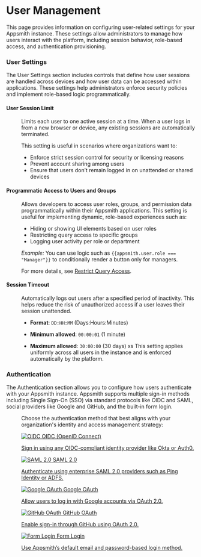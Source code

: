 # User Management

This page provides information on configuring user-related settings for your Appsmith instance. These settings allow administrators to manage how users interact with the platform, including session behavior, role-based access, and authentication provisioning.

### User Settings

The User Settings section includes controls that define how user sessions are handled across devices and how user data can be accessed within applications. These settings help administrators enforce security policies and implement role-based logic programmatically.

#### User Session Limit

<dd>

Limits each user to one active session at a time. When a user logs in from a new browser or device, any existing sessions are automatically terminated.

This setting is useful in scenarios where organizations want to:

- Enforce strict session control for security or licensing reasons
- Prevent account sharing among users
- Ensure that users don’t remain logged in on unattended or shared devices


</dd>

#### Programmatic Access to Users and Groups

<dd>

Allows developers to access user roles, groups, and permission data programmatically within their Appsmith applications. This setting is useful for implementing dynamic, role-based experiences such as:

- Hiding or showing UI elements based on user roles
- Restricting query access to specific groups
- Logging user activity per role or department

*Example:* You can use logic such as `{{appsmith.user.role === "Manager"}}` to conditionally render a button only for managers.

For more details, see [Restrict Query Access](/advanced-concepts/granular-access-control/how-to-guides/restrict-query-access).

</dd>


#### Session Timeout

<dd>

Automatically logs out users after a specified period of inactivity. This helps reduce the risk of unauthorized access if a user leaves their session unattended.

- **Format**: `DD:HH:MM` (Days:Hours:Minutes)

- **Minimum allowed**: `00:00:01` (1 minute)

- **Maximum allowed**: `30:00:00` (30 days)
xs
This setting applies uniformly across all users in the instance and is enforced automatically by the platform.

</dd>

### Authentication

The Authentication section allows you to configure how users authenticate with your Appsmith instance. Appsmith supports multiple sign-in methods including Single Sign-On (SSO) via standard protocols like OIDC and SAML, social providers like Google and GitHub, and the built-in form login.

<dd>

Choose the authentication method that best aligns with your organization's identity and access management strategy:


<div className="auth-provider-grid">

<a href="/getting-started/setup/instance-configuration/authentication/openid-connect-oidc">
  <img src="/img/oidc-logo.svg" alt="OIDC" />
  <span>OIDC (OpenID Connect)</span>
  <p>Sign in using any OIDC-compliant identity provider like Okta or Auth0.</p>
</a>

<a href="/getting-started/setup/instance-configuration/authentication/security-assertion-markup-language-saml">
  <img src="/img/saml-logo.svg" alt="SAML 2.0" />
  <span>SAML 2.0</span>
  <p>Authenticate using enterprise SAML 2.0 providers such as Ping Identity or ADFS.</p>
</a>

<a href="/getting-started/setup/instance-configuration/authentication/google-login">
  <img src="/img/g-logo.png" alt="Google OAuth" />
  <span>Google OAuth</span>
  <p>Allow users to log in with Google accounts via OAuth 2.0.</p>
</a>

<a href="/getting-started/setup/instance-configuration/authentication/github-login">
  <img src="/img/github-logo.png" alt="GitHub OAuth" />
  <span>GitHub OAuth</span>
  <p>Enable sign-in through GitHub using OAuth 2.0.</p>
</a>

<a href="#form-login">
  <img src="/img/form-login.svg" alt="Form Login" />
  <span>Form Login</span>
  <p>Use Appsmith’s default email and password-based login method.</p>
</a>

</div>

</dd>
